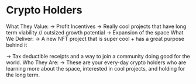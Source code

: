 # Crypto Holders

What They Value: → Profit Incentives 
→ Really cool projects that have long term viability // outsized growth potential 
→ Expansion of the space
What We Deliver: → A new NFT project that is super cool + has a great purpose behind it

→ Tax deductible receipts and a way to join a community doing good for the world.
Who They Are: → These are your every-day crypto holders who are learning more about the space, interested in cool projects, and holding for the long term.